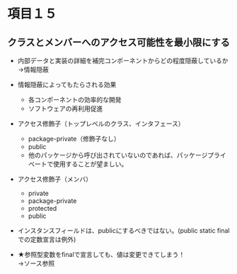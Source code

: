 # 項目１５

## クラスとメンバーへのアクセス可能性を最小限にする

* 内部データと実装の詳細を補完コンポーネントからどの程度隠蔽しているか  
→情報隠蔽

* 情報隠蔽によってもたらされる効果  
    * 各コンポーネントの効率的な開発
    * ソフトウェアの再利用促進
* アクセス修飾子（トップレベルのクラス、インタフェース）
    * package-private（修飾子なし）
    * public
    * 他のパッケージから呼び出されていないのであれば、パッケージプライベートで使用することが望ましい。

* アクセス修飾子（メンバ）
    * private
    * package-private
    * protected
    * public
* インスタンスフィールドは、publicにするべきではない。(public static finalでの定数宣言は例外)
* ★参照型変数をfinalで宣言しても、値は変更できてしまう！  
→ソース参照
  
  
